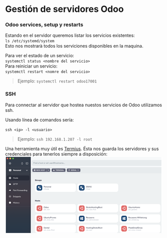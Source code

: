 # Gestión de servidores Odoo
### Odoo services, setup y restarts
Estando en el servidor queremos listar los servicios existentes:  
`ls /etc/systemd/system`  
Esto nos mostrarà todos los serviciones disponibles en la maquina.  

Para ver el estado de un servicio:  
`systemctl status <nombre del servicio>`  
Para reiniciar un servicio:  
`systemctl restart <nomre del servicio>`  
> Ejemplo: `systemctl restart odoo17001`
### SSH
Para connectar al servidor que hostea nuestos servicios de Odoo utilizamos ssh.  

Usando línea de comandos sería:  

`ssh <ip> -l <usuario>`  
> Ejemplo: `ssh 192.168.1.207 -l root`  

Una herramienta muy útil es [Termius](https://termius.com/).
Ésta nos guarda los servidores y sus credenciales para tenerlos siempre a disposición:
![Termius](Termius.png)
<style>
.search-results {
  display: none;
}
</style>

